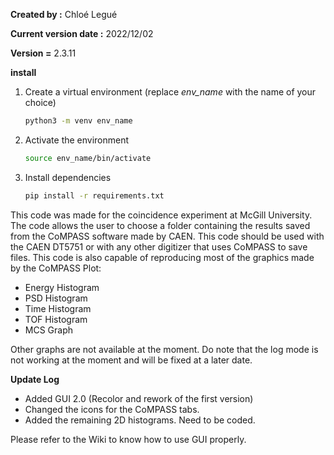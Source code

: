 **Created by :** Chloé Legué

**Current version date :** 2022/12/02

**Version =** 2.3.11

**install**

1. Create a virtual environment (replace *env_name* with the name of your choice)

   ```bash
   python3 -m venv env_name
   ```
2. Activate the environment

   ```bash
   source env_name/bin/activate
   ```
3. Install dependencies

   ```bash
   pip install -r requirements.txt
   ```

This code was made for the coincidence experiment at McGill University. The code allows the user to choose a folder containing the results saved from the CoMPASS software made by CAEN. This code should be used with the CAEN DT5751 or with any other digitizer that uses CoMPASS to save files. This code is also capable of reproducing most of the graphics made by the CoMPASS Plot:

* Energy Histogram
* PSD Histogram
* Time Histogram
* TOF Histogram
* MCS Graph

Other graphs are not available at the moment. Do note that the log mode is not working at the moment and will be fixed at a later date.

**Update Log**

- Added GUI 2.0 (Recolor and rework of the first version)
- Changed the icons for the CoMPASS tabs.
- Added the remaining 2D histograms. Need to be coded.

Please refer to the Wiki to know how to use GUI properly.
